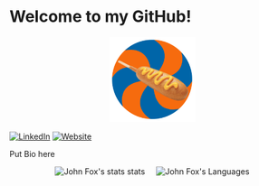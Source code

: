 # Welcome to my GitHub!

<p align="center"><a href="http://www.johnfoxweb.com/"><img width="30%" alt="Visit my website!" src="johnFoxLogo.png" /></a></p>

[![LinkedIn](https://img.shields.io/badge/-LinkedIn-informational?style=flat-square&logo=linkedin&logoColor=0072b1&colorB=616161&labelColor=black)](www.linkedin.com/in/johnfoxcompsci)
[![Website](https://img.shields.io/badge/Web-John-informational?style=flat-square&colorB=616161&labelColor=7CFC00)](https://johnfoxweb.com)

Put Bio here



<p align="center"> <img src="https://github-readme-stats-sigma-five.vercel.app/api?username=jff97&show_icons=true&theme=react&count_private=true" alt="John Fox's stats stats" /> 
&nbsp;&nbsp;&nbsp;
<img src="https://github-readme-stats-sigma-five.vercel.app/api/top-langs?username=jff97&show_icons=true&theme=react&layout=compact" alt="John Fox's Languages" />

<!--
**jff97/jff97** is a ✨ _special_ ✨ repository because its `README.md` (this file) appears on your GitHub profile.

Here are some ideas to get you started:

- 🔭 I’m currently working on ...
- 🌱 I’m currently learning ...
- 👯 I’m looking to collaborate on ...
- 🤔 I’m looking for help with ...
- 💬 Ask me about ...
- 📫 How to reach me: ...
- ⚡ Fun fact: ...
-->
